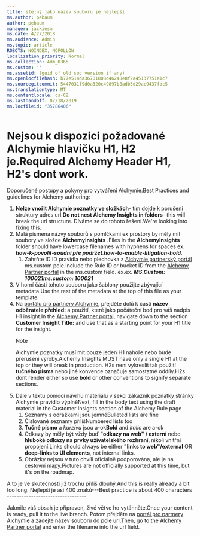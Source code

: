 ```yaml
---
title: stejný jako název souboru je nejlepší
ms.author: pebaum
author: pebaum
manager: jackiesm
ms.date: 4/27/2018
ms.audience: Admin
ms.topic: article
ROBOTS: NOINDEX, NOFOLLOW
localization_priority: Normal
ms.collection: Adm_O365
ms.custom: ''
ms.assetid: (guid of old soc version if any)
ms.openlocfilehash: b77e514da36701808d46248e8f2a45137751a1c7
ms.sourcegitcommit: 5447031f9d0a320c49897b8adb5d29ac9437fbc5
ms.translationtype: MT
ms.contentlocale: cs-CZ
ms.lasthandoff: 07/18/2019
ms.locfileid: "35786406"
---
```

# <a name="required-alchemy-header-h1-h2s-dont-work"></a><span data-ttu-id="2d807-102">Nejsou k dispozici požadované Alchymie hlavičku H1, H2 je.</span><span class="sxs-lookup"><span data-stu-id="2d807-102">Required Alchemy Header H1, H2's dont work.</span></span>
<span data-ttu-id="2d807-103">Doporučené postupy a pokyny pro vytváření Alchymie:</span><span class="sxs-lookup"><span data-stu-id="2d807-103">Best Practices and guidelines for Alchemy authoring:</span></span>

1. <span data-ttu-id="2d807-104">**Nelze vnořit Alchymie poznatky ve složkách**- tím dojde k porušení struktury adres url.</span><span class="sxs-lookup"><span data-stu-id="2d807-104">**Do not nest Alchemy Insights in folders**- this will break the url structure.</span></span> <span data-ttu-id="2d807-105">Díváme se do tohoto řešení.</span><span class="sxs-lookup"><span data-stu-id="2d807-105">We're looking into fixing this.</span></span>
1. <span data-ttu-id="2d807-106">Malá písmena názvy souborů s pomlčkami ex prostory by měly mít soubory ve složce **AlchemyInsights** .</span><span class="sxs-lookup"><span data-stu-id="2d807-106">Files in the **AlchemyInsights** folder should have lowercase filenames with hyphens for spaces ex.</span></span> <span data-ttu-id="2d807-107">***how-k-povolit-soudní pře podržet***.</span><span class="sxs-lookup"><span data-stu-id="2d807-107">***how-to-enable-litigation-hold***.</span></span>
    1. <span data-ttu-id="2d807-108">Zahrňte ID ID pravidla nebo plechovka z [Alchymie partnerský portál](https://alchemyportal.azurewebsites.net) ms.custom pole.</span><span class="sxs-lookup"><span data-stu-id="2d807-108">Include the Rule ID or bucket ID from the [Alchemy Partner portal](https://alchemyportal.azurewebsites.net) in the ms.custom field.</span></span> <span data-ttu-id="2d807-109">ex.</span><span class="sxs-lookup"><span data-stu-id="2d807-109">ex.</span></span> <span data-ttu-id="2d807-110">***MS.Custom: 100021***</span><span class="sxs-lookup"><span data-stu-id="2d807-110">***ms.custom: 100021***</span></span>
1. <span data-ttu-id="2d807-111">V horní části tohoto souboru jako šablony použijte zbývající metadata.</span><span class="sxs-lookup"><span data-stu-id="2d807-111">Use the rest of the metadata at the top of this file as your template.</span></span>
1. <span data-ttu-id="2d807-112">Na [portálu pro partnery Alchymie](https://alchemyportal.azurewebsites.net), přejděte dolů k části **název odběratele přehled:** a použití, které jako počáteční bod pro váš nadpis H1 insight.</span><span class="sxs-lookup"><span data-stu-id="2d807-112">In the [Alchemy Partner portal](https://alchemyportal.azurewebsites.net), navigate down to the section **Customer Insight Title:** and use that as a starting point for your H1 title for the insight.</span></span> 
    > [!NOTE]
    > <span data-ttu-id="2d807-113">Alchymie poznatky musí mít pouze jeden H1 nahoře nebo bude přerušení výroby.</span><span class="sxs-lookup"><span data-stu-id="2d807-113">Alchemy Insights MUST have only a single H1 at the top or they will break in production.</span></span> <span data-ttu-id="2d807-114">H2s není vykreslit tak použití **tučného písma** nebo jiné konvence označuje samostatné oddíly.</span><span class="sxs-lookup"><span data-stu-id="2d807-114">H2s dont render either so use **bold** or other conventions to signify separate sections.</span></span>
1. <span data-ttu-id="2d807-115">Dále v textu pomocí návrhu materiálu v sekci zákazník poznatky stránky Alchymie pravidlo výplně</span><span class="sxs-lookup"><span data-stu-id="2d807-115">Next, fill in the body text using the draft material in the Customer Insights section of the Alchemy Rule page</span></span>
    1. <span data-ttu-id="2d807-116">Seznamy s odrážkami jsou jemné</span><span class="sxs-lookup"><span data-stu-id="2d807-116">Bulleted lists are fine</span></span>
    1. <span data-ttu-id="2d807-117">Číslované seznamy příliš</span><span class="sxs-lookup"><span data-stu-id="2d807-117">Numbered lists too</span></span>
    1. <span data-ttu-id="2d807-118">**Tučné písmo** a *kurzívu* jsou a-ok</span><span class="sxs-lookup"><span data-stu-id="2d807-118">**Bold** and *italic* are a-ok</span></span>
    1. <span data-ttu-id="2d807-119">Odkazy by měly být vždy buď **"odkazy na web" / externí** nebo **hluboké odkazy na prvky uživatelského rozhraní**, nikoli vnitřní propojení.</span><span class="sxs-lookup"><span data-stu-id="2d807-119">Links should always be either **"links to web"/external** OR **deep-links to UI elements**, not internal links.</span></span>
    1. <span data-ttu-id="2d807-120">Obrázky nejsou v tuto chvíli oficiálně podporována, ale je na cestovní mapy.</span><span class="sxs-lookup"><span data-stu-id="2d807-120">Pictures are not officially supported at this time, but it's on the roadmap.</span></span>

<span data-ttu-id="2d807-121">A to je ve skutečnosti již trochu příliš dlouhý.</span><span class="sxs-lookup"><span data-stu-id="2d807-121">And this is really already a bit too long.</span></span> <span data-ttu-id="2d807-122">Nejlepší je asi 400 znaků---</span><span class="sxs-lookup"><span data-stu-id="2d807-122">Best practice is about 400 characters ---------------------------------</span></span>

<span data-ttu-id="2d807-123">Jakmile váš obsah je připraven, živé větve ho vytáhněte.</span><span class="sxs-lookup"><span data-stu-id="2d807-123">Once your content is ready, pull it to the live branch.</span></span> <span data-ttu-id="2d807-124">Potom přejděte na [portál pro partnery Alchymie](https://alchemyportal.azurewebsites.net) a zadejte název souboru do pole url.</span><span class="sxs-lookup"><span data-stu-id="2d807-124">Then, go to the [Alchemy Partner portal](https://alchemyportal.azurewebsites.net) and enter the filename into the url field.</span></span> 


